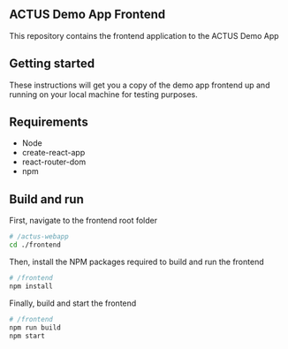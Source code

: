 ## ACTUS Demo App Frontend
This repository contains the frontend application to the ACTUS Demo App

## Getting started
These instructions will get you a copy of the demo app frontend up and running on your local machine for testing purposes.

## Requirements

* Node
* create-react-app
* react-router-dom
* npm

## Build and run
First, navigate to the frontend root folder

```sh
# /actus-webapp
cd ./frontend
```

Then, install the NPM packages required to build and run the frontend

```sh
# /frontend
npm install
```

Finally, build and start the frontend

```sh
# /frontend
npm run build
npm start
```
